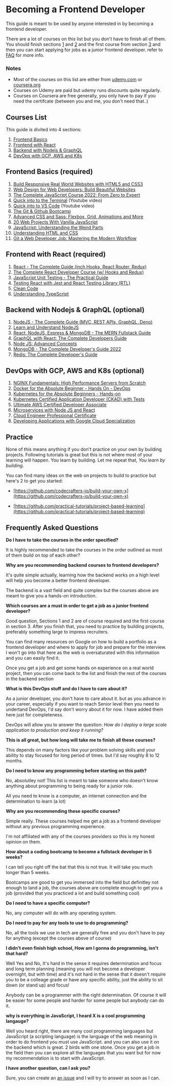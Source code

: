 # Becoming a Frontend Developer

This guide is meant to be used by anyone interested in by becoming a frontend developer.

There are a lot of courses on this list but you don't have to finish all of them.
You should finish sections [1](#frontend-basics-required) and [2](#frontend-with-react-required) and the first course from section [3](#backend-with-nodejs--graphql-optional) and then you can start applying for jobs as a junior frontend developer. refer to [FAQ](#frequently-asked-questions) for more info.

### Notes

- Most of the courses on this list are either from [udemy.com](udemy.com) or [coursera.org](coursera.org)
- Courses on Udemy are paid but udemy runs discounts quite regularly.
- Courses on Coursera are free generally, you only have to pay if you need the certifcate (between you and me, you don't need that..)

## Courses List

This guide is divited into 4 sections:

1. [Frontend Basics](#frontend-basics)
2. [Frontend with React](#frontend-with-react)
3. [Backend with Nodejs & GraphQL](#backend-with-nodejs--graphql)
4. [DevOps with GCP, AWS and K8s](#devops-with-gcp-aws-and-k8s)

## Frontend Basics (required)

1. [Build Responsive Real World Websites with HTML5 and CSS3](https://www.udemy.com/course/design-and-develop-a-killer-website-with-html5-and-css3)
2. [Web Design for Web Developers: Build Beautiful Websites](https://www.udemy.com/course/web-design-secrets/)
3. [The Complete JavaScript Course 2022: From Zero to Expert](https://www.udemy.com/course/the-complete-javascript-course/)
4. [Quick into to the Terminal](https://www.youtube.com/watch?v=oxuRxtrO2Ag) (Youtube video)
5. [Quick into to VS Code](https://www.youtube.com/watch?v=WPqXP_kLzpo) (Youtube video)
6. [The Git & Github Bootcamp](https://www.udemy.com/course/git-and-github-bootcamp/)
7. [Advanced CSS and Sass: Flexbox, Grid, Animations and More](https://www.udemy.com/course/advanced-css-and-sass/)
8. [20 Web Projects With Vanilla JavaScript](https://www.udemy.com/course/web-projects-with-vanilla-javascript/)
9. [JavaScript: Understanding the Weird Parts](https://www.udemy.com/course/understand-javascript/)
10. [Understanding HTML and CSS](https://www.udemy.com/course/understanding-html-and-css/)
11. [Git a Web Developer Job: Mastering the Modern Workflow](https://www.udemy.com/course/git-a-web-developer-job-mastering-the-modern-workflow/)

## Frontend with React (required)

1. [React - The Complete Guide (inch Hooks, React Router, Redux)](https://www.udemy.com/course/react-the-complete-guide-incl-redux/)
2. [The Complete React Developer Course (w/ Hooks and Redux)](https://www.udemy.com/course/react-2nd-edition/)
3. [JavaScript Unit Testing - The Practical Guide](https://www.udemy.com/course/javascript-unit-testing-the-practical-guide/)
4. [Testing React with Jest and React Testing Library (RTL)](https://www.udemy.com/course/react-testing-library/)
5. [Clean Code](https://www.udemy.com/course/writing-clean-code/)
6. [Understanding TypeScript](https://www.udemy.com/course/understanding-typescript/)

## Backend with Nodejs & GraphQL (optional)

1. [NodeJS - The Complete Guide (MVC, REST APIs, GraphQL, Deno)](https://www.udemy.com/course/nodejs-the-complete-guide/)
2. [Learn and Understand NodeJS](https://www.udemy.com/course/understand-nodejs/)
3. [React, NodeJS, Express & MongoDB - The MERN Fullstack Guide](https://www.udemy.com/course/react-nodejs-express-mongodb-the-mern-fullstack-guide/)
4. [GraphQL with React: The Complete Developers Guide](https://www.udemy.com/course/graphql-with-react-course/)
5. [Node JS: Advanced Concepts](https://www.udemy.com/course/advanced-node-for-developers/)
6. [MongoDB - The Complete Developer's Guide 2022](https://www.udemy.com/course/mongodb-the-complete-developers-guide/)
7. [Redis: The Complete Developer's Guide](https://www.udemy.com/course/redis-the-complete-developers-guide-p/)

## DevOps with GCP, AWS and K8s (optional)

1. [NGINX Fundamentals: High Performance Servers from Scratch](https://www.udemy.com/course/nginx-fundamentals/)
2. [Docker for the Absolute Beginner - Hands On - DevOps](https://www.udemy.com/course/learn-docker/)
3. [Kubernetes for the Absolute Beginners - Hands-on](https://www.udemy.com/course/learn-kubernetes/)
4. [Kubernetes Certified Application Developer (CKAD) with Tests](https://www.udemy.com/course/certified-kubernetes-application-developer/)
5. [Ultimate AWS Certified Developer Associate](https://www.udemy.com/course/aws-certified-developer-associate-dva-c01/)
6. [Microservices with Node JS and React](https://www.udemy.com/course/microservices-with-node-js-and-react/)
7. [Cloud Engineer Professional Certificate](https://www.coursera.org/professional-certificates/cloud-engineering-gcp)
8. [Developing Applications with Google Cloud Specialization](https://www.coursera.org/specializations/developing-apps-gcp)

## Practice

None of this means anything if you don't practice on your own by building projects. Following tutorials is great but this is not where most of your learning will happen. You learn by building. Let me repeat that, _You learn by building_.

You can find many ideas on the web on projects to build to practice but here's 2 to get you started:

- [https://github.com/codecrafters-io/build-your-own-x](https://github.com/codecrafters-io/build-your-own-x)

- [https://github.com/practical-tutorials/project-based-learning](https://github.com/practical-tutorials/project-based-learning)

## Frequently Asked Questions

**Do I have to take the courses in the order specified?**

It is highly recommended to take the courses in the order outlined as most of them build on top of each other?

**Why are you recommending backend courses to frontend developers?**

It's quite simple actually, learning how the backend works on a high level will help you become a better frontend developer.

The backend is a vast field and quite complex but the courses above are meant to give you a hands-on introduction.

**Which courses are a must in order to get a job as a junior frontend developer?**

Good question, Sections 1 and 2 are of course required and the first course in section 3.
After you finish that, you need to practice by building projects, preferably something large to impress recruiters.

You can find many resources on Google on how to build a portfolio as a frontend developer and where to apply for job and prepare for the interview. I won't go into that here as the web is oversaturated with this information and you can easily find it.

Once you get a job and get some hands on experience on a real world project, then you can come back to the list and finish the rest of the courses in the backend section

**What is this DevOps stuff and do I have to care about it?**

As a junior developer, you don't have to care about it. but as you advance in your career, especially if you want to reach Senior level then you need to undertand DevOps, I'd say don't worry about it for now. I have added them here just for completeness.

DevOps will allow you to answer the question: _How do I deploy a large scale application to production and keep it running?_

**This is all great, but how long will take me to finish all these courses?**

This depends on many factors like your problem solving skills and your ability to stay focused for long period of times. but I'd say roughly 8 to 12 months.

**Do I need to know any programming before starting on this path?**

No, absolutley not! This list is meant to take someone who doesn't know anything about programming to being ready for a junior role.

All you need to know is a computer, an internet connection and the determination to learn (a lot)

**Why are you recommending these specific courses?**

Simple really. These courses helped me get a job as a frontend developer without any previous programming experience.

I'm not affiliated with any of the courses providers so this is my honest opinion on them.

**How about a coding bootcamp to become a fullstack developer in 5 weeks?**

I can tell you right off the bat that this is not true. It will take you much longer than 5 weeks.

Bootcamps are good to get you immersed into the field but definitley not enough to land a job, the courses above are complete enough to get you a job (provided that you practiced a lot and build something cool)

**Do I need to have a specific computer?**

No, any computer will do with any operating system.

**Do I need to pay for any tools to use to do programming?**

No, all the tools we use in tech are generally free and you don't have to pay for anything (except the courses above of course)

**I didn't even finish high school, How am I gonna do programming, isn't that hard?**

Well Yes and No, It's hard in the sense it requires determination and focus and long term planning (meaning you will not become a developer overnight, but with time)
and it's not hard in the sense that it doesn't require you to be a colleage grade or have any specific ability, just the ability to sit down (or stand up) and focus!

Anybody can be a programmer with the right determination. Of course it will be easier for some people and harder for some people but anybody can do it.

**why is everything in JavaScript, I heard X is a cool programming langauge?**

Well you heard right, there are many cool programming languages but JavaScript (a scripting language) is the language of the web meaning in order to do frontend you must use JavaScript.
and you can also use it on the backend which is great. 2 birds with one stone.
Once you get a job in the field then you can explore all the languages that you want but for now my recommendation is to start with JavaScript.

**I have another question, can I ask you?**

Sure, you can create an [an issue](https://github.com/YahiaElTai/becoming-a-frontend-developer/issues/new) and I will try to answer as soon as I can.

